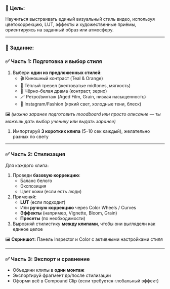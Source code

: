 ### **🎯 Цель:**

Научиться выстраивать единый визуальный стиль видео, используя цветокоррекцию, LUT, эффекты и художественные приёмы, ориентируясь на заданный образ или атмосферу.

---

### **📝 Задание:**

### **✅ Часть 1: Подготовка и выбор стиля**

1. Выбери **один из предложенных стилей**:
    - 🎬 Киношный контраст (Teal & Orange)
    - 🌄 Тёплый тревел (желтоватые midtones, мягкость)
    - 🖤 Чёрно-белая драма (контраст, зерно)
    - 🪄 Ретро/винтаж (Aged Film, Grain, низкая насыщенность)
    - 📲 Instagram/Fashion (яркий свет, холодные тени, блеск)

🖼 *(можно заранее подготовить moodboard или просто описание — ты можешь дать выбор ученику или выдать заранее)*

1. Импортируй **3 коротких клипа** (5–10 сек каждый), желательно разных по свету

---

### **✅ Часть 2: Стилизация**

Для каждого клипа:

1. Проведи **базовую коррекцию**:
    - Баланс белого
    - Экспозиция
    - Цвет кожи (если есть люди)
2. Применяй:
    - **LUT** (если подходит)
    - Или **ручную коррекцию** через Color Wheels / Curves
    - **Эффекты** (например, Vignette, Bloom, Grain)
    - **Пресеты** (по необходимости)
3. Выровняй стилистику **между клипами**, чтобы они выглядели как единое целое

🖼 **Скриншот:** Панель Inspector и Color с активными настройками стиля

---

### **✅ Часть 3: Экспорт и сравнение**

- Объедини клипы в **один монтаж**
- Экспортируй фрагмент до/после стилизации
- Оформи всё в Compound Clip (если требуется глобальный эффект)